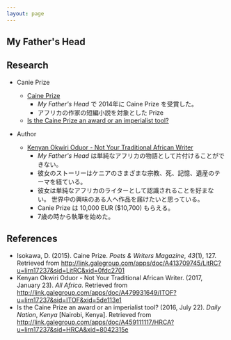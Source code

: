```yaml
---
layout: page
---
```


## My Father's Head

## Research

* Canie Prize
    * [Caine Prize](http://go.galegroup.com/ps/i.do?p=LitRC&u=lirn17237&id=GALE|A413709745&v=2.1&it=r&sid=LitRC&asid=0fdc2701)
        * _My Father's Head_ で 2014年に Caine Prize を受賞した。
        * アフリカの作家の短編小説を対象とした Prize
    * [Is the Caine Prize an award or an imperialist tool?](http://link.galegroup.com/apps/doc/A459111117/HRCA?u=lirn17237&sid=HRCA&xid=8042315e)
    
* Author
    * [Kenyan Okwiri Oduor - Not Your Traditional African Writer](http://link.galegroup.com/apps/doc/A479931649/ITOF?u=lirn17237&sid=ITOF&xid=5de113e1)
        * _My Father's Head_ は単純なアフリカの物語として片付けることができない。
        * 彼女のストーリーはケニアのさまざまな宗教、死、記憶、遺産のテーマを経ている。
        * 彼女は単純なアフリカのライターとして認識されることを好まない。 世界中の興味のある人へ作品を届けたいと思っている。
        * Canie Prize は 10,000 EUR ($10,700) もらえる。
        * 7歳の時から執筆を始めた。

## References

* Isokawa, D. (2015). Caine Prize. _Poets & Writers Magazine_, _43_(1), 127. Retrieved from http://link.galegroup.com/apps/doc/A413709745/LitRC?u=lirn17237&sid=LitRC&xid=0fdc2701
* Kenyan Okwiri Oduor - Not Your Traditional African Writer. (2017, January 23). _All Africa_. Retrieved from http://link.galegroup.com/apps/doc/A479931649/ITOF?u=lirn17237&sid=ITOF&xid=5de113e1
* Is the Caine Prize an award or an imperialist tool? (2016, July 22). _Daily Nation_, _Kenya_ [Nairobi, Kenya]. Retrieved from http://link.galegroup.com/apps/doc/A459111117/HRCA?u=lirn17237&sid=HRCA&xid=8042315e
